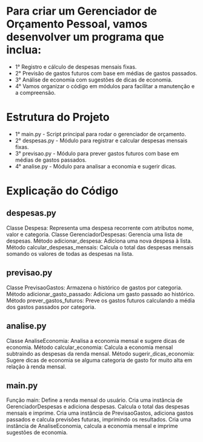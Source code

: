  # Para criar um Gerenciador de Orçamento Pessoal, vamos desenvolver um programa que inclua:

 - 1° Registro e cálculo de despesas mensais fixas.
 - 2° Previsão de gastos futuros com base em médias de gastos passados.
 - 3° Análise de economia com sugestões de dicas de economia.
 - 4° Vamos organizar o código em módulos para facilitar a manutenção e a compreensão.

# Estrutura do Projeto
 - 1° main.py - Script principal para rodar o gerenciador de orçamento.
 - 2° despesas.py - Módulo para registrar e calcular despesas mensais fixas.
 - 3° previsao.py - Módulo para prever gastos futuros com base em médias de gastos passados.
 - 4° analise.py - Módulo para analisar a economia e sugerir dicas.

# Explicação do Código

## despesas.py
Classe Despesa:
 Representa uma despesa recorrente com atributos nome, valor e categoria.
  Classe GerenciadorDespesas:
  Gerencia uma lista de despesas.
  Método adicionar_despesa: Adiciona uma nova despesa à lista.
  Método calcular_despesas_mensais: Calcula o total das despesas mensais somando os valores de todas as despesas na lista.

## previsao.py
Classe PrevisaoGastos:
 Armazena o histórico de gastos por categoria.
 Método adicionar_gasto_passado: Adiciona um gasto passado ao histórico.
 Método prever_gastos_futuros: Preve os gastos futuros calculando a média dos gastos passados por categoria.

## analise.py
Classe AnaliseEconomia:
 Analisa a economia mensal e sugere dicas de economia.
 Método calcular_economia: Calcula a economia mensal subtraindo as despesas da renda mensal.
 Método sugerir_dicas_economia: Sugere dicas de economia se alguma categoria de gasto for muito alta em relação à renda mensal.

## main.py
Função main:
Define a renda mensal do usuário.
Cria uma instância de GerenciadorDespesas e adiciona despesas.
Calcula o total das despesas mensais e imprime.
Cria uma instância de PrevisaoGastos, adiciona gastos passados e calcula previsões futuras, imprimindo os resultados.
Cria uma instância de AnaliseEconomia, calcula a economia mensal e imprime sugestões de economia.